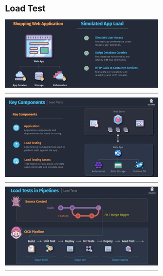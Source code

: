 # Load Test

![1753637240322](image/3.load-test/1753637240322.png)

---

![1753638149716](image/3.load-test/1753638149716.png)

---

![1753640749914](image/3.load-test/1753640749914.png)

---
